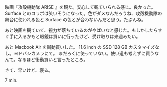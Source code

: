 映画『攻殻機動隊 ARISE 』を観た。安心して観ていられる感じ。良かった。Surface とのコラボは笑いそうになった。色がダメなんだろうね、攻殻機動隊の舞台に使われる色と Surface の色とが合わないんだと思う。たぶんね。

あと映画を観ていて、視力が落ちているのがやばいなと感じた。もしかしたらすぐ手に入るかもと眼鏡は買いに行ったけど、受け取りは来週みたい。

あと Macbook Air を衝動買いした。 11.6 inch の SSD 128 GB カスタマイズなし。ヨドバシカメラにて。 まだろくに使っていない。使い道も考えずに買うなんて。なるほど衝動買いと言ったところ。

さて、早いけど、寝る。

7 min.
